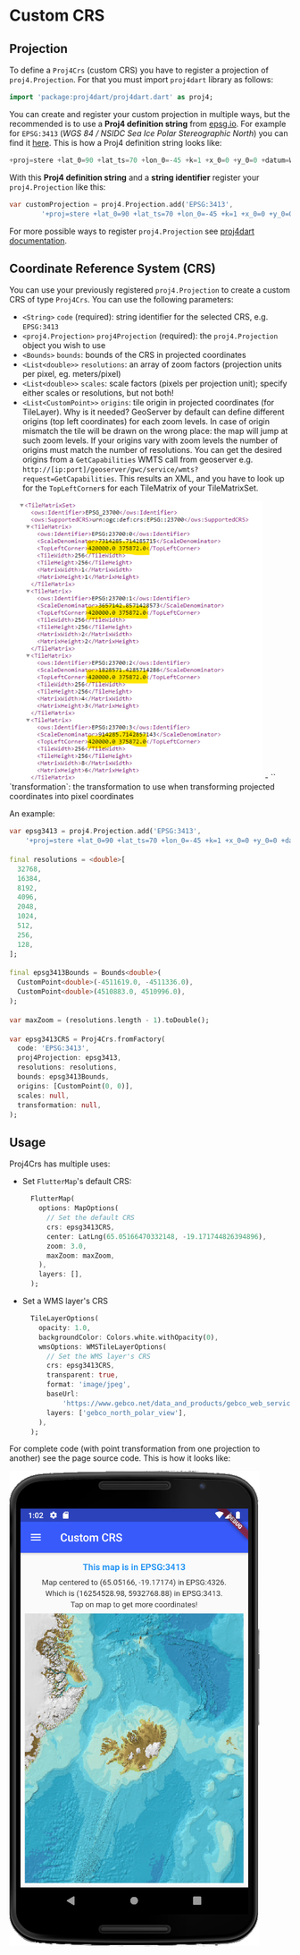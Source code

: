 # Custom CRS

## Projection

To define a `Proj4Crs` (custom CRS) you have to register a projection of `proj4.Projection`. For that you must import `proj4dart` library as follows:

```dart
import 'package:proj4dart/proj4dart.dart' as proj4;
```

You can create and register your custom projection in multiple ways, but the recommended is to use a **Proj4 definition string** from [epsg.io](https://epsg.io). For example for `EPSG:3413` (_WGS 84 / NSIDC Sea Ice Polar Stereographic North_) you can find it [here](https://epsg.io/3413.proj4). This is how a Proj4 definition string looks like:

```dart
+proj=stere +lat_0=90 +lat_ts=70 +lon_0=-45 +k=1 +x_0=0 +y_0=0 +datum=WGS84 +units=m +no_defs
```

With this **Proj4 definition string** and a **string identifier** register your `proj4.Projection` like this:

```dart
var customProjection = proj4.Projection.add('EPSG:3413',
        '+proj=stere +lat_0=90 +lat_ts=70 +lon_0=-45 +k=1 +x_0=0 +y_0=0 +datum=WGS84 +units=m +no_defs');
```

For more possible ways to register `proj4.Projection` see [proj4dart documentation](https://github.com/maRci002/proj4dart).

## Coordinate Reference System (CRS)

You can use your previously registered `proj4.Projection` to create a custom CRS of type `Proj4Crs`. You can use the following parameters:

- `<String>` `code` (required): string identifier for the selected CRS, e.g. `EPSG:3413`
- `<proj4.Projection>` `proj4Projection` (required): the `proj4.Projection` object you wish to use
- `<Bounds>` `bounds`: bounds of the CRS in projected coordinates
- `<List<double>>` `resolutions`: an array of zoom factors (projection units per pixel, eg. meters/pixel)
- `<List<double>>` `scales`: scale factors (pixels per projection unit); specify either scales or resolutions, but not both!
- `<List<CustomPoint>>` `origins`: tile origin in projected coordinates (for TileLayer). Why is it needed? GeoServer by default can define different origins (top left coordinates) for each zoom levels. In case of origin mismatch the tile will be drawn on the wrong place: the map will jump at such zoom levels. If your origins vary with zoom levels the number of origins must match the number of resolutions. You can get the desired origins from a `GetCapabilities` WMTS call from geoserver e.g. `http://[ip:port]/geoserver/gwc/service/wmts?request=GetCapabilities`. This results an XML, and you have to look up for the `TopLeftCorner`s for each TileMatrix of your TileMatrixSet.  
<img src="./origins.png" height="500">
- `<Transformation>` `transformation`: the transformation to use when transforming projected coordinates into pixel coordinates

An example:

```dart
var epsg3413 = proj4.Projection.add('EPSG:3413',
    '+proj=stere +lat_0=90 +lat_ts=70 +lon_0=-45 +k=1 +x_0=0 +y_0=0 +datum=WGS84 +units=m +no_defs');

final resolutions = <double>[
  32768,
  16384,
  8192,
  4096,
  2048,
  1024,
  512,
  256,
  128,
];

final epsg3413Bounds = Bounds<double>(
  CustomPoint<double>(-4511619.0, -4511336.0),
  CustomPoint<double>(4510883.0, 4510996.0),
);

var maxZoom = (resolutions.length - 1).toDouble();

var epsg3413CRS = Proj4Crs.fromFactory(
  code: 'EPSG:3413',
  proj4Projection: epsg3413,
  resolutions: resolutions,
  bounds: epsg3413Bounds,
  origins: [CustomPoint(0, 0)],
  scales: null,
  transformation: null,
);
```

## Usage

Proj4Crs has multiple uses:

- Set `FlutterMap`'s default CRS:
  
  ```dart
    FlutterMap(
      options: MapOptions(
        // Set the default CRS
        crs: epsg3413CRS,
        center: LatLng(65.05166470332148, -19.171744826394896),
        zoom: 3.0,
        maxZoom: maxZoom,
      ),
      layers: [],
    );
  ```

- Set a WMS layer's CRS
  
  ```dart
    TileLayerOptions(
      opacity: 1.0,
      backgroundColor: Colors.white.withOpacity(0),
      wmsOptions: WMSTileLayerOptions(
        // Set the WMS layer's CRS
        crs: epsg3413CRS,
        transparent: true,
        format: 'image/jpeg',
        baseUrl:
            'https://www.gebco.net/data_and_products/gebco_web_services/north_polar_view_wms/mapserv?',
        layers: ['gebco_north_polar_view'],
      ),
    );
  ```

For complete code (with point transformation from one projection to another) see the page source code. This is how it looks like:

![Custom CRS](./custom_crs.png)
